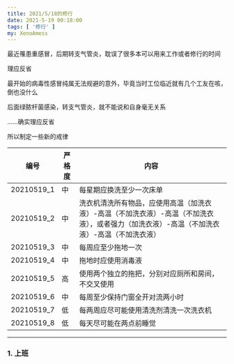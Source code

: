 ```yaml
---
title: 2021/5/18的修行
date: 2021-5-19 00:18:00
tags: [ '修行' ]
my: XenoAmess
---
```


最近罹患重感冒，后期转支气管炎，耽误了很多本可以用来工作或者修行的时间

理应反省

最开始的病毒性感冒纯属无法规避的意外，毕竟当时工位临近就有几个工友在咳，倒也没什么

后面绿脓杆菌感染，转支气管炎，就不能说和自身毫无关系

……确实理应反省

所以制定一些新的戒律

| 编号 | 严格度 | 内容 |
| --- | --- | --- |
| 20210519_1 | 中 | 每星期应换洗至少一次床单 |
| 20210519_2 | 中 | 洗衣机清洗所有物品，应使用高温（加洗衣液）-高温（不加洗衣液）-高温（不加洗衣液），或者强力（加洗衣液）-高温（不加洗衣液）-高温（不加洗衣液） |
| 20210519_3 | 中 | 每周应至少拖地一次 |
| 20210519_4 | 中 | 拖地时应使用消毒液 |
| 20210519_5 | 高 | 使用两个独立的拖把，分别对应厕所和房间，不交叉使用 |
| 20210519_6 | 中 | 每周至少保持门窗全开对流两小时 |
| 20210519_7 | 低 | 每两周应尽可能使用清洗剂清洗一次洗衣机 |
| 20210519_8 | 低 | 每天尽可能在两点前睡觉 |

---

### 1. 上班
